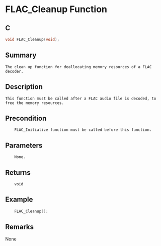 # FLAC_Cleanup Function

## C

```c
void FLAC_Cleanup(void);

```

## Summary
    The clean up function for deallocating memory resources of a FLAC decoder.

## Description
    This function must be called after a FLAC audio file is decoded, to free the memory resources.

## Precondition
        FLAC_Initialize function must be called before this function.

## Parameters
        None.
        
## Returns
        void
     
## Example
     
```c
    FLAC_Cleanup();
```
## Remarks
None